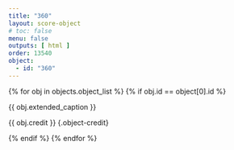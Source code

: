 ```yaml
---
title: "360"
layout: score-object
# toc: false
menu: false
outputs: [ html ]
order: 13540
object:
  - id: "360"
---
```


{% for obj in objects.object_list %}
{% if obj.id == object[0].id %}

{{ obj.extended_caption }}

{{ obj.credit }} {.object-credit}

{% endif %}
{% endfor %}

